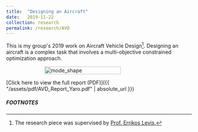 ```yaml
---
title:  "Designing an Aircraft"
date:   2019-11-22
collection: research
permalink: /research/AVD
---
```

This is my group's 2019 work on Aircraft Vehicle Design[^1]. Designing an aircraft is a complex task that involves a multi-objective constrained optimization approach.
<figure style="display: flex; flex-direction: column; align-items: center;">
  <img src="{{ "/assets/img/research/Sr-71.jpg" | absolute_url }}" alt="mode_shape" class="post-pic" style="width: 70%;"/>
</figure>

[Click here to view the full report (PDF)]({{ "/assets/pdf/AVD_Report_Yaro.pdf" | absolute_url }})

##### FOOTNOTES
[^1]: The research piece was supervised by <a href="https://profiles.imperial.ac.uk/errikos.levis03"> Prof. Errikos Levis.</a>